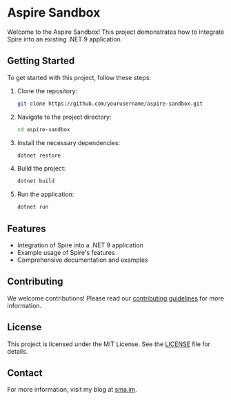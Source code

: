 # Aspire Sandbox

Welcome to the Aspire Sandbox! This project demonstrates how to integrate Spire into an existing .NET 9 application.

## Getting Started

To get started with this project, follow these steps:

1. Clone the repository:
   ```sh
   git clone https://github.com/yourusername/aspire-sandbox.git
   ```
2. Navigate to the project directory:
   ```sh
   cd aspire-sandbox
   ```
3. Install the necessary dependencies:
   ```sh
   dotnet restore
   ```
4. Build the project:
   ```sh
   dotnet build
   ```
5. Run the application:
   ```sh
   dotnet run
   ```

## Features

- Integration of Spire into a .NET 9 application
- Example usage of Spire's features
- Comprehensive documentation and examples

## Contributing

We welcome contributions! Please read our [contributing guidelines](CONTRIBUTING.md) for more information.

## License

This project is licensed under the MIT License. See the [LICENSE](LICENSE) file for details.

## Contact

For more information, visit my blog at [sma.im](https://sma.im).
